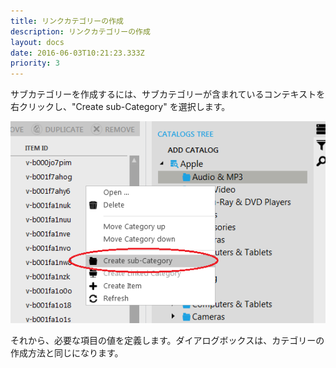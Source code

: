 ```yaml
---
title: リンクカテゴリーの作成
description: リンクカテゴリーの作成
layout: docs
date: 2016-06-03T10:21:23.333Z
priority: 3
---
```

サブカテゴリーを作成するには、サブカテゴリーが含まれているコンテキストを右クリックし、"Create sub-Category" を選択します。

![](../../../../assets/images/docs/023-create-sub-category.png)

それから、必要な項目の値を定義します。ダイアログボックスは、カテゴリーの作成方法と同じになります。